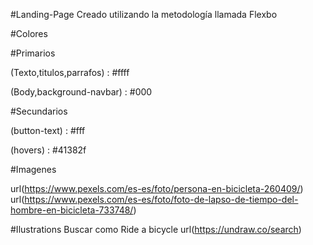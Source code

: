 #Landing-Page Creado utilizando la metodología llamada Flexbo


#Colores



#Primarios

(Texto,titulos,parrafos) : #ffff

(Body,background-navbar) : #000

#Secundarios


(button-text) : #fff

(hovers) : #41382f


#Imagenes

url(https://www.pexels.com/es-es/foto/persona-en-bicicleta-260409/)
url(https://www.pexels.com/es-es/foto/foto-de-lapso-de-tiempo-del-hombre-en-bicicleta-733748/)


#Ilustrations
Buscar como Ride a bicycle
url(https://undraw.co/search)
